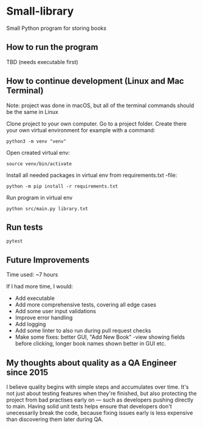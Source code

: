 # Small-library
Small Python program for storing books

## How to run the program
TBD (needs executable first)

## How to continue development (Linux and Mac Terminal)
Note: project was done in macOS, but all of the terminal commands should be the same in Linux

Clone project to your own computer.
Go to a project folder. Create there your own virtual environment for example with a command:
```
python3 -m venv "venv"
```

Open created virtual env:
```
source venv/bin/activate
```

Install all needed packages in virtual env from requirements.txt -file:
```
python -m pip install -r requirements.txt
```

Run program in virtual env
```
python src/main.py library.txt
```

## Run tests
```
pytest
```

## Future Improvements
Time used: ~7 hours

If I had more time, I would:
- Add executable
- Add more comprehensive tests, covering all edge cases
- Add some user input validations
- Improve error handling
- Add logging
- Add some linter to also run during pull request checks
- Make some fixes: better GUI, "Add New Book" -view showing fields before clicking, longer book names shown better in GUI etc.

## My thoughts about quality as a QA Engineer since 2015
I believe quality begins with simple steps and accumulates over time. It's not just about testing features when they're finished, but also protecting the project from bad practises early on — such as developers pushing directly to main. Having solid unit tests helps ensure that developers don't unecessarily break the code, because fixing issues early is less expensive than discovering them later during QA.